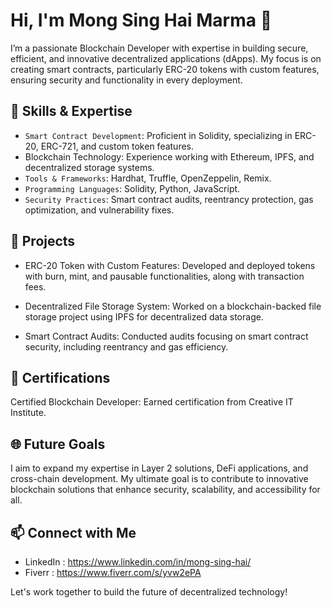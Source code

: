 
# Hi, I'm Mong Sing Hai Marma 👋

I’m a passionate Blockchain Developer with expertise in building secure, efficient, and innovative decentralized applications (dApps). My focus is on creating smart contracts, particularly ERC-20 tokens with custom features, ensuring security and functionality in every deployment.


## 🔗 Skills & Expertise
- ```Smart Contract Development```: Proficient in Solidity, specializing in ERC-20, ERC-721, and custom token features.
- Blockchain Technology: Experience working with Ethereum, IPFS, and decentralized storage systems.
- ```Tools & Frameworks```: Hardhat, Truffle, OpenZeppelin, Remix.
- ```Programming Languages```: Solidity, Python, JavaScript.
- ```Security Practices```: Smart contract audits, reentrancy protection, gas optimization, and vulnerability fixes.
## 🚀 Projects
- ERC-20 Token with Custom Features: Developed and deployed tokens with burn, mint, and pausable functionalities, along with transaction fees.

- Decentralized File Storage System: Worked on a blockchain-backed file storage project using IPFS for decentralized data storage.

- Smart Contract Audits: Conducted audits focusing on smart contract security, including reentrancy and gas efficiency.
## 🎯 Certifications
Certified Blockchain Developer: Earned certification from Creative IT Institute.
## 🌐 Future Goals
I aim to expand my expertise in Layer 2 solutions, DeFi applications, and cross-chain development. My ultimate goal is to contribute to innovative blockchain solutions that enhance security, scalability, and accessibility for all.
## 📫 Connect with Me
- LinkedIn : https://www.linkedin.com/in/mong-sing-hai/
- Fiverr : https://www.fiverr.com/s/yvw2ePA

Let's work together to build the future of decentralized technology!
